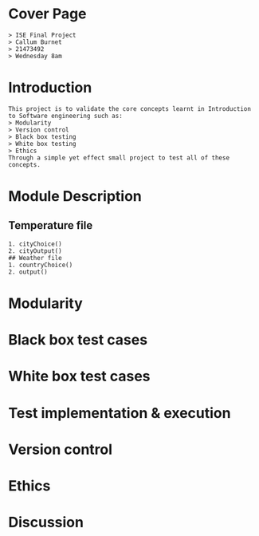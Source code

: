 # Cover Page
    > ISE Final Project
    > Callum Burnet
    > 21473492
    > Wednesday 8am
# Introduction
    This project is to validate the core concepts learnt in Introduction to Software engineering such as:
    > Modularity
    > Version control
    > Black box testing
    > White box testing
    > Ethics
    Through a simple yet effect small project to test all of these concepts.
# Module Description
## Temperature file
    1. cityChoice()
    2. cityOutput()
    ## Weather file
    1. countryChoice()
    2. output()
# Modularity
# Black box test cases
# White box test cases
# Test implementation & execution
# Version control
# Ethics
# Discussion

